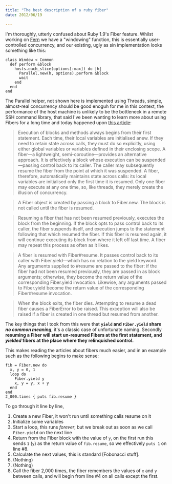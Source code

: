 ```yaml
---
title: "The best description of a ruby fiber"
date: 2012/06/19

---
```


I'm thoroughly, utterly confused about Ruby 1.9's Fiber feature. Whilst
working on [Fern] we have a "windowing" function, this is essentially
user-controlled concurrency, and our existing, ugly as sin implementation
looks something like this:

    class Window < Common
      def perform &block
        hosts.each_slice(options[:max]) do |h|
          Parallel.new(h, options).perform &block
          wait
        end
      end
    end

The Parallel helper, not shown here is implemented using Threads, simple,
almost-real concurrency should be good enoguh for me in this context, the
performance of the host machine is unlikely to be the bottleneck in a remote
SSH command library, that said I've been wanting to learn more about using
Fibers for a long time and today happened upon [this article][1]:

> Execution of blocks and methods always begins from their first statement.
> Each time, their local variables are initialised anew. If they need to
> retain state across calls, they must do so explicitly, using either global
> variables or variables defined in their enclosing scope. A fiber—a
> lightweight, semi-coroutine—provides an alternative approach. It is
> effectively a block whose execution can be suspended—passing control back to
> its caller. The caller may subsequently resume the fiber from the point at
> which it was suspended. A fiber, therefore, automatically maintains state
> across calls: its local variables are initialised only the first time it is
> resumed. Only one fiber may execute at any one time, so, like threads, they
> merely create the illusion of concurrency.

> A Fiber object is created by passing a block to Fiber.new. The block is not
> called until the fiber is resumed.

> Resuming a fiber that has not been resumed previously, executes the block
> from the beginning. If the block opts to pass control back to its caller,
> the fiber suspends itself, and execution jumps to the statement following
> that which resumed the fiber. If this fiber is resumed again, it will
> continue executing its block from where it left off last time. A fiber may
> repeat this process as often as it likes.

> A fiber is resumed with Fiber#resume. It passes control back to its caller
> with Fiber.yield—which has no relation to the yield keyword. Any arguments
> supplied to #resume are passed to the fiber: if the fiber had not been resumed
> previously, they are passed in as block arguments; otherwise, they become the
> return value of the corresponding Fiber.yield invocation. Likewise, any
> arguments passed to Fiber.yield become the return value of the corresponding
> Fiber#resume invocation.

> When the block exits, the fiber dies. Attempting to resume a dead fiber causes
> a FiberError to be raised. This exception will also be raised if a fiber is
> created in one thread but resumed from another.

The key things that I took from this were that **`yield` and `Fiber.yield` share
<em>no common meaning</em>**, it's a classic case of unfortunate naming. Secondly **resuming a
Fiber will start un-resumed Fibers at the first statement, and
<em>yielded</em>
fibers at the place where they relinquished control.**

This makes reading the articles about fibers much easier, and in an example
such as the following begins to make sense:

    fib = Fiber.new do
      x, y = 0, 1
      loop do
        Fiber.yield y
        x, y = y, x + y
      end
    end
    2_000.times { puts fib.resume }

To go through it line by line,

1. Create a new Fiber, it won't run until something calls resume on it
2. Initialize some variables
3. Start a loop, this runs *forever*, but we break out as soon as we
    call `Fiber.yield` on the next line
4. Return from the Fiber block with the value of `y`, on the first
    run this sends `1` (`y`) as the return value of `fib.resume`,
    so we effectively `puts 1` on line #8.
5. Calculate the next values, this is standard [Fobonacci stuff].
6. (Nothing)
7. (Nothing)
8. Call the fiber 2,000 times, the fiber remembers the values of `x` and `y`
    between calls, and will begin from line #4 on all calls except the first.

[Fern]:             http://www.rubygems.org/search?query=fern
[Fibonacci Stuff]:  http://en.wikipedia.org/wiki/Fibonacci_number
[1]:                http://ruby.runpaint.org/concurrency
